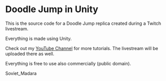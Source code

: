 # Doodle Jump in Unity
This is the source code for a Doodle Jump replica created during a Twitch livestream.

Everything is made using Unity.

Check out my [YouTube Channel](http://youtube.com/brackeys) for more tutorials. The livestream will be uploaded there as well.

Everything is free to use also commercially (public domain).

Soviet_Madara